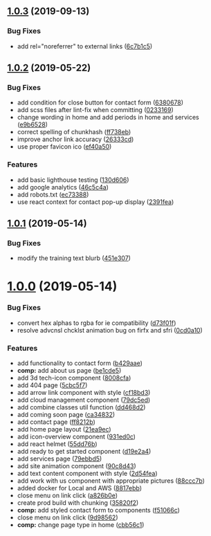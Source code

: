 <a name="1.0.3"></a>
## [1.0.3](https://github.com/t1cg/new-t1cg.io-2019/compare/1.0.2...1.0.3) (2019-09-13)


### Bug Fixes

* add rel="noreferrer" to external links ([6c7b1c5](https://github.com/t1cg/new-t1cg.io-2019/commit/6c7b1c5))



<a name="1.0.2"></a>
## [1.0.2](https://github.com/t1cg/new-t1cg.io-2019/compare/1.0.1...1.0.2) (2019-05-22)


### Bug Fixes

* add condition for close button for contact form ([6380678](https://github.com/t1cg/new-t1cg.io-2019/commit/6380678))
* add scss files after lint-fix when committing ([0233169](https://github.com/t1cg/new-t1cg.io-2019/commit/0233169))
* change wording in home and add periods in home and services ([e9b6528](https://github.com/t1cg/new-t1cg.io-2019/commit/e9b6528))
* correct spelling of chunkhash ([ff738eb](https://github.com/t1cg/new-t1cg.io-2019/commit/ff738eb))
* improve anchor link accuracy ([26333cd](https://github.com/t1cg/new-t1cg.io-2019/commit/26333cd))
* use proper favicon ico ([ef40a50](https://github.com/t1cg/new-t1cg.io-2019/commit/ef40a50))


### Features

* add basic lighthouse testing ([130d606](https://github.com/t1cg/new-t1cg.io-2019/commit/130d606))
* add google analytics ([46c5c4a](https://github.com/t1cg/new-t1cg.io-2019/commit/46c5c4a))
* add robots.txt ([ec73388](https://github.com/t1cg/new-t1cg.io-2019/commit/ec73388))
* use react context for contact pop-up display ([2391fea](https://github.com/t1cg/new-t1cg.io-2019/commit/2391fea))



<a name="1.0.1"></a>
## [1.0.1](https://github.com/t1cg/new-t1cg.io-2019/compare/1.0.0...1.0.1) (2019-05-14)


### Bug Fixes

* modify the training text blurb ([451e307](https://github.com/t1cg/new-t1cg.io-2019/commit/451e307))



<a name="1.0.0"></a>
# [1.0.0](https://github.com/t1cg/new-t1cg.io-2019/compare/931ed0c...1.0.0) (2019-05-14)


### Bug Fixes

* convert hex alphas to rgba for ie compatibility ([d73f01f](https://github.com/t1cg/new-t1cg.io-2019/commit/d73f01f))
* resolve advcnsl chcklst animation bug on firfx and sfri ([0cd0a10](https://github.com/t1cg/new-t1cg.io-2019/commit/0cd0a10))


### Features

* add functionality to contact form ([b429aae](https://github.com/t1cg/new-t1cg.io-2019/commit/b429aae))
* **comp:** add about us page ([be1cde5](https://github.com/t1cg/new-t1cg.io-2019/commit/be1cde5))
* add 3d tech-icon component ([8008cfa](https://github.com/t1cg/new-t1cg.io-2019/commit/8008cfa))
* add 404 page ([5cbc5f7](https://github.com/t1cg/new-t1cg.io-2019/commit/5cbc5f7))
* add arrow link component with style ([cf18bd3](https://github.com/t1cg/new-t1cg.io-2019/commit/cf18bd3))
* add cloud management component ([79dc5ed](https://github.com/t1cg/new-t1cg.io-2019/commit/79dc5ed))
* add combine classes util function ([dd468d2](https://github.com/t1cg/new-t1cg.io-2019/commit/dd468d2))
* add coming soon page ([ca34832](https://github.com/t1cg/new-t1cg.io-2019/commit/ca34832))
* add contact page ([ff8212b](https://github.com/t1cg/new-t1cg.io-2019/commit/ff8212b))
* add home page layout ([21ea9ec](https://github.com/t1cg/new-t1cg.io-2019/commit/21ea9ec))
* add icon-overview component ([931ed0c](https://github.com/t1cg/new-t1cg.io-2019/commit/931ed0c))
* add react helmet ([55dd76b](https://github.com/t1cg/new-t1cg.io-2019/commit/55dd76b))
* add ready to get started component ([d19e2a4](https://github.com/t1cg/new-t1cg.io-2019/commit/d19e2a4))
* add services page ([79ebbd5](https://github.com/t1cg/new-t1cg.io-2019/commit/79ebbd5))
* add site animation component ([90c8d43](https://github.com/t1cg/new-t1cg.io-2019/commit/90c8d43))
* add text content component with style ([2d54fea](https://github.com/t1cg/new-t1cg.io-2019/commit/2d54fea))
* add work with us component with appropriate pictures ([88ccc7b](https://github.com/t1cg/new-t1cg.io-2019/commit/88ccc7b))
* added docker for Local and AWS ([8817ebb](https://github.com/t1cg/new-t1cg.io-2019/commit/8817ebb))
* close menu on link click ([a826b0e](https://github.com/t1cg/new-t1cg.io-2019/commit/a826b0e))
* create prod build with chunking ([35820f2](https://github.com/t1cg/new-t1cg.io-2019/commit/35820f2))
* **comp:** add styled contact form to components ([f51066c](https://github.com/t1cg/new-t1cg.io-2019/commit/f51066c))
* close menu on link click ([9d98562](https://github.com/t1cg/new-t1cg.io-2019/commit/9d98562))
* **comp:** change page type in home ([cbb56c1](https://github.com/t1cg/new-t1cg.io-2019/commit/cbb56c1))



